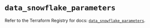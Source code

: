 # `data_snowflake_parameters`

Refer to the Terraform Registry for docs: [`data_snowflake_parameters`](https://registry.terraform.io/providers/snowflake-labs/snowflake/0.99.0/docs/data-sources/parameters).
